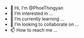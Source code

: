 - 👋 Hi, I’m @PhoeThingyan
- 👀 I’m interested in ...
- 🌱 I’m currently learning ...
- 💞️ I’m looking to collaborate on ...
- 📫 How to reach me ...

<!---
PhoeThingyan/PhoeThingyan is a ✨ special ✨ repository because its `README.md` (this file) appears on your GitHub profile.
You can click the Preview link to take a look at your changes.
--->
